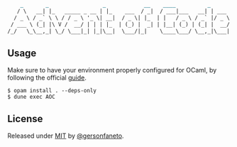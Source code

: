```markdown
    _       _                 _            __    ____          _    
   / \   __| |_   _____ _ __ | |_    ___  / _|  / ___|___   __| | ___       2023 in OCaml!
  / _ \ / _` \ \ / / _ \ '_ \| __|  / _ \| |_  | |   / _ \ / _` |/ _ \      
 / ___ \ (_| |\ V /  __/ | | | |_  | (_) |  _| | |__| (_) | (_| |  __/      by @gersonfaneto
/_/   \_\__,_| \_/ \___|_| |_|\__|  \___/|_|    \____\___/ \__,_|\___|
```

## Usage

Make sure to have your environment properly configured for OCaml, by following the official [guide][ocaml-guide].

```console
$ opam install . --deps-only
$ dune exec AOC
```

## License

Released under [MIT][license-url] by [@gersonfaneto][profile-url].

<!-- NOTE: Links... -->

[profile-url]: https://github.com/gersonfaneto

[license-url]: https://github.com/gersonfaneto/Codeground/blob/main/LICENSE

[ocaml-guide]: https://ocaml.org/docs/installing-ocaml
